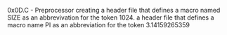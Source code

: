 0x0D.C - Preprocessor
creating a header file that defines a macro named SIZE as an abbrevivation for the token 1024.
a header file that defines a macro name PI as an abbreviation for the token 3.14159265359
